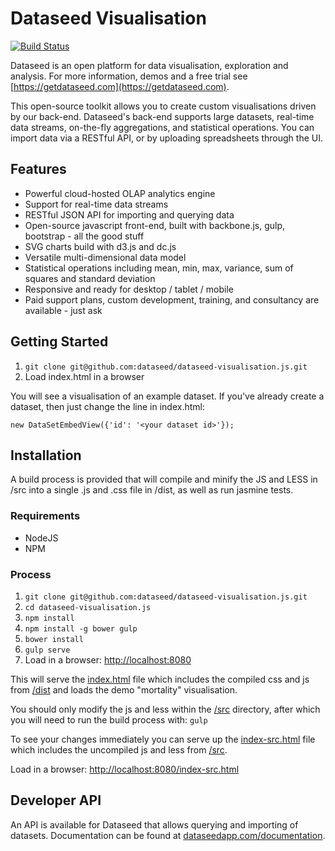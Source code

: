 # Dataseed Visualisation

[![Build Status](https://travis-ci.org/dataseed/dataseed-visualisation.js.svg)](https://travis-ci.org/dataseed/dataseed-visualisation.js)

Dataseed is an open platform for data visualisation, exploration and analysis. For more information, demos and a free trial see [https://getdataseed.com](https://getdataseed.com).

This open-source toolkit allows you to create custom visualisations driven by our back-end. Dataseed's back-end supports large datasets, real-time data streams, on-the-fly aggregations, and statistical operations.  You can import data via a RESTful API, or by uploading spreadsheets through the UI.


## Features

* Powerful cloud-hosted OLAP analytics engine
* Support for real-time data streams
* RESTful JSON API for importing and querying data
* Open-source javascript front-end, built with backbone.js, gulp, bootstrap - all the good stuff
* SVG charts build with d3.js and dc.js
* Versatile multi-dimensional data model
* Statistical operations including mean, min, max, variance, sum of squares and standard deviation
* Responsive and ready for desktop / tablet / mobile
* Paid support plans, custom development, training, and consultancy are available - just ask

## Getting Started

1. ```git clone git@github.com:dataseed/dataseed-visualisation.js.git```
2. Load index.html in a browser

You will see a visualisation of an example dataset. If you've already create a dataset, then just change the line in index.html:

```new DataSetEmbedView({'id': '<your dataset id>'});```


## Installation

A build process is provided that will compile and minify the JS and LESS in /src into a single .js and .css file in /dist, as well as run jasmine tests.

### Requirements

* NodeJS
* NPM

### Process

1. ```git clone git@github.com:dataseed/dataseed-visualisation.js.git```
2. ```cd dataseed-visualisation.js```
3. ```npm install```
4. ```npm install -g bower gulp```
5. ```bower install```
6. ```gulp serve```
7. Load in a browser: [http://localhost:8080](http://localhost:8080)

This will serve the [index.html](https://github.com/dataseed/dataseed-visualisation.js/blob/master/index.html) file which includes the compiled css and js from [/dist](https://github.com/dataseed/dataseed-visualisation.js/tree/master/dist) and loads the demo "mortality" visualisation.

You should only modify the js and less within the [/src](https://github.com/dataseed/dataseed-visualisation.js/tree/master/src) directory, after which you will need to run the build process with: ```gulp```

To see your changes immediately you can serve up the [index-src.html](https://github.com/dataseed/dataseed-visualisation.js/blob/master/index-src.html) file which includes the uncompiled js and less from [/src](https://github.com/dataseed/dataseed-visualisation.js/tree/master/src).

Load in a browser: [http://localhost:8080/index-src.html](http://localhost:8080/index-src.html)


## Developer API

An API is available for Dataseed that allows querying and importing of datasets. Documentation can be found at [dataseedapp.com/documentation](https://dataseedapp.com/documentation).
